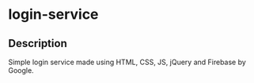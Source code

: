 # login-service
## Description
Simple login service made using HTML, CSS, JS, jQuery and Firebase by Google.
